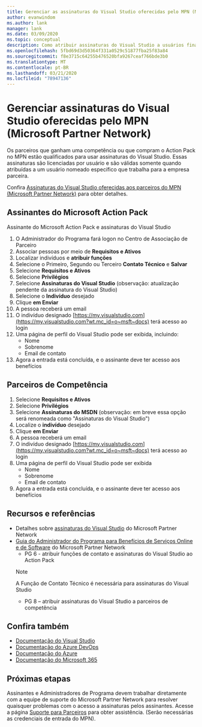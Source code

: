 ```yaml
---
title: Gerenciar as assinaturas do Visual Studio oferecidas pelo MPN (Microsoft Partner Network) | Microsoft Docs
author: evanwindom
ms.author: lank
manager: lank
ms.date: 03/09/2020
ms.topic: conceptual
description: Como atribuir assinaturas do Visual Studio a usuários finais, para parceiros do MPN.
ms.openlocfilehash: 5fbd69d3d50364f331a0529c51877fba25f83a84
ms.sourcegitcommit: f8e3715c64255b476520bfa9267ceaf766bde3b0
ms.translationtype: MT
ms.contentlocale: pt-BR
ms.lasthandoff: 03/21/2020
ms.locfileid: "78947136"
---
```

# <a name="manage-visual-studio-subscriptions-offered-through-the-microsoft-partner-network-mpn"></a>Gerenciar assinaturas do Visual Studio oferecidas pelo MPN (Microsoft Partner Network)
Os parceiros que ganham uma competência ou que compram o Action Pack no MPN estão qualificados para usar assinaturas do Visual Studio. Essas assinaturas são licenciadas por usuário e são válidas somente quando atribuídas a um usuário nomeado específico que trabalha para a empresa parceira.

Confira [Assinaturas do Visual Studio oferecidas aos parceiros do MPN (Microsoft Partner Network)](program-mpn.md) para obter detalhes.

## <a name="microsoft-action-pack-subscribers"></a>Assinantes do Microsoft Action Pack
Assinante do Microsoft Action Pack e assinaturas do Visual Studio
1. O Administrador do Programa fará logon no Centro de Associação de Parceiro
2. Associar pessoas por meio de **Requisitos e Ativos**
3. Localizar indivíduos e **atribuir funções**
4. Selecione o Primeiro, Segundo ou Terceiro **Contato Técnico** e **Salvar**
5. Selecione **Requisitos e Ativos**
6. Selecione **Privilégios**
7. Selecione **Assinaturas do Visual Studio** (observação: atualização pendente da assinatura do Visual Studio)
8. Selecione o **Indivíduo** desejado
9. Clique **em Enviar**
10. A pessoa receberá um email
11. O indivíduo designado [https://my.visualstudio.com](https://my.visualstudio.com?wt.mc_id=o~msft~docs) terá acesso ao login
12. Uma página de perfil do Visual Studio pode ser exibida, incluindo:
    - Nome
    - Sobrenome
    - Email de contato
13. Agora a entrada está concluída, e o assinante deve ter acesso aos benefícios

## <a name="competency-partners"></a>Parceiros de Competência
1. Selecione **Requisitos e Ativos**
2. Selecione **Privilégios**
3. Selecione **Assinaturas do MSDN** (observação: em breve essa opção será renomeada como "Assinaturas do Visual Studio")
4. Localize o **indivíduo** desejado
5. Clique **em Enviar**
6. A pessoa receberá um email
7. O indivíduo designado [https://my.visualstudio.com](https://my.visualstudio.com?wt.mc_id=o~msft~docs) terá acesso ao login
8. Uma página de perfil do Visual Studio pode ser exibida
    - Nome
    - Sobrenome
    - Email de contato
9. Agora a entrada está concluída, e o assinante deve ter acesso aos benefícios

## <a name="resources-and-references"></a>Recursos e referências
- Detalhes sobre [assinaturas do Visual Studio](https://partner.microsoft.com/membership/msdn-subscriptions) do Microsoft Partner Network
- [Guia do Administrador do Programa para Benefícios de Serviços Online e de Software](https://assetsprod.microsoft.com/mpn/Program-Administrator-Guide-to-Software-and-Online-Services-Benefits) do Microsoft Partner Network
  - PG 6 - atribuir funções de contato e assinaturas do Visual Studio ao Action Pack
  > [!NOTE]
  > A Função de Contato Técnico é necessária para assinaturas do Visual Studio
  - PG 8 – atribuir assinaturas do Visual Studio a parceiros de competência

## <a name="see-also"></a>Confira também
- [Documentação do Visual Studio](https://docs.microsoft.com/visualstudio/)
- [Documentação do Azure DevOps](https://docs.microsoft.com/azure/devops/)
- [Documentação do Azure](https://docs.microsoft.com/azure/)
- [Documentação do Microsoft 365](https://docs.microsoft.com/microsoft-365/)

## <a name="next-steps"></a>Próximas etapas
Assinantes e Administradores de Programa devem trabalhar diretamente com a equipe de suporte do Microsoft Partner Network para resolver quaisquer problemas com o acesso a assinaturas pelos assinantes. Acesse a página [Suporte para Parceiros](https://partner.microsoft.com/support) para obter assistência. (Serão necessárias as credenciais de entrada do MPN).


